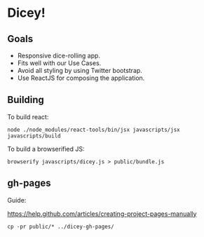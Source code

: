 # Dicey!

## Goals

* Responsive dice-rolling app.
* Fits well with our Use Cases.
* Avoid all styling by using Twitter bootstrap.
* Use ReactJS for composing the application.

## Building

To build react:

```
node ./node_modules/react-tools/bin/jsx javascripts/jsx javascripts/build
```

To build a browserified JS:

```
browserify javascripts/dicey.js > public/bundle.js
```

## gh-pages

Guide:

https://help.github.com/articles/creating-project-pages-manually

```
cp -pr public/* ../dicey-gh-pages/
```